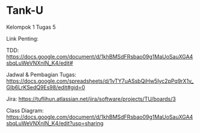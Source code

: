 # Tank-U
Kelompok 1 Tugas 5

Link Penting:

TDD: https://docs.google.com/document/d/1khBMSdFRsbao09g1MaUoSauXGA4sbqLuWeVNXnIN_K4/edit#

Jadwal & Pembagian Tugas: https://docs.google.com/spreadsheets/d/1vTY7uASsbQiHw5Iyc2pPq9rX1v_GIb6LrKSedQ9Es98/edit#gid=0

Jira: https://tuflihun.atlassian.net/jira/software/projects/TU/boards/3

Class Diagram: https://docs.google.com/document/d/1khBMSdFRsbao09g1MaUoSauXGA4sbqLuWeVNXnIN_K4/edit?usp=sharing
